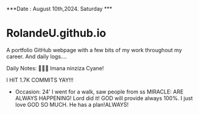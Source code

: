 ***Date : August 10th,2024. Saturday ***
# RolandeU.github.io

A portfolio GitHub webpage with a few bits of my work throughout my career. And daily logs....

Daily Notes:
💚🙏🏾 Imana ninziza Cyane!

I HIT 1.7K COMMITS YAY!!!

- Occasion: 24'
I went for a walk, saw people from ss
MIRACLE: ARE ALWAYS HAPPENING!
Lord did it! 
GOD will provide always 100%. I just love GOD SO MUCH. He has a plan!ALWAYS!








